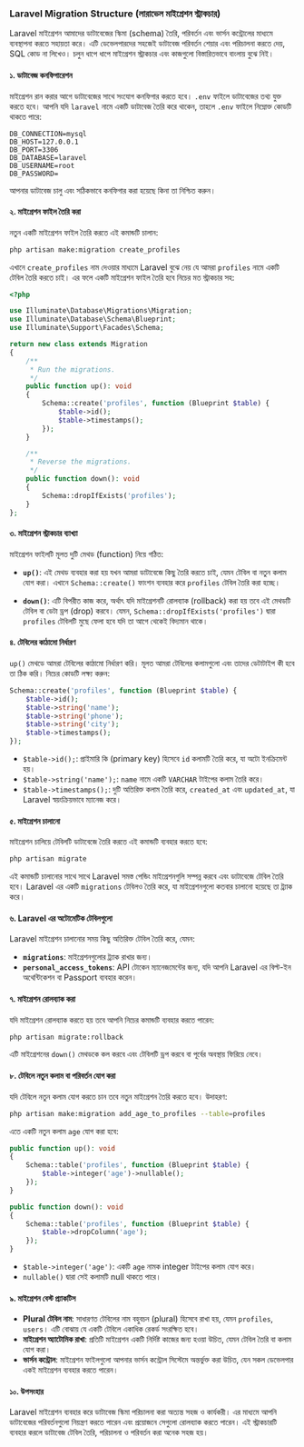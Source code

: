 ### Laravel Migration Structure (লারাভেল মাইগ্রেশন স্ট্রাকচার)

Laravel মাইগ্রেশন আমাদের ডাটাবেজের স্কিমা (schema) তৈরি, পরিবর্তন এবং ভার্সন কন্ট্রোলের মাধ্যমে ব্যবস্থাপনা করতে সহায়তা করে। এটি ডেভেলপারদের সহজেই ডাটাবেজ পরিবর্তন শেয়ার এবং পরিচালনা করতে দেয়, SQL কোড না লিখেও। চলুন ধাপে ধাপে মাইগ্রেশন স্ট্রাকচার এবং কাজগুলো বিস্তারিতভাবে বাংলায় বুঝে নিই।

#### ১. **ডাটাবেজ কনফিগারেশন**

মাইগ্রেশন রান করার আগে ডাটাবেজের সাথে সংযোগ কনফিগার করতে হবে। `.env` ফাইলে ডাটাবেজের তথ্য যুক্ত করতে হবে। আপনি যদি `laravel` নামে একটি ডাটাবেজ তৈরি করে থাকেন, তাহলে `.env` ফাইলে নিম্নোক্ত কোডটি থাকতে পারে:

```env
DB_CONNECTION=mysql
DB_HOST=127.0.0.1
DB_PORT=3306
DB_DATABASE=laravel
DB_USERNAME=root
DB_PASSWORD=
```

আপনার ডাটাবেজ চালু এবং সঠিকভাবে কনফিগার করা হয়েছে কিনা তা নিশ্চিত করুন।

#### ২. **মাইগ্রেশন ফাইল তৈরি করা**

নতুন একটি মাইগ্রেশন ফাইল তৈরি করতে এই কমান্ডটি চালান:

```bash
php artisan make:migration create_profiles
```

এখানে `create_profiles` নাম দেওয়ার মাধ্যমে Laravel বুঝে নেয় যে আমরা `profiles` নামে একটি টেবিল তৈরি করতে চাই। এর ফলে একটি মাইগ্রেশন ফাইল তৈরি হবে নিচের মত স্ট্রাকচার সহ:

```php
<?php

use Illuminate\Database\Migrations\Migration;
use Illuminate\Database\Schema\Blueprint;
use Illuminate\Support\Facades\Schema;

return new class extends Migration
{
    /**
     * Run the migrations.
     */
    public function up(): void
    {
        Schema::create('profiles', function (Blueprint $table) {
            $table->id();
            $table->timestamps();
        });
    }

    /**
     * Reverse the migrations.
     */
    public function down(): void
    {
        Schema::dropIfExists('profiles');
    }
};
```

#### ৩. **মাইগ্রেশন স্ট্রাকচার ব্যাখ্যা**

মাইগ্রেশন ফাইলটি মূলত দুটি মেথড (function) নিয়ে গঠিত:

-   **`up()`**: এই মেথড ব্যবহার করা হয় যখন আমরা ডাটাবেজে কিছু তৈরি করতে চাই, যেমন টেবিল বা নতুন কলাম যোগ করা। এখানে `Schema::create()` ফাংশন ব্যবহার করে `profiles` টেবিল তৈরি করা হচ্ছে।

-   **`down()`**: এটি বিপরীত কাজ করে, অর্থাৎ যদি মাইগ্রেশনটি রোলব্যাক (rollback) করা হয় তবে এই মেথডটি টেবিল বা ডেটা ড্রপ (drop) করবে। যেমন, `Schema::dropIfExists('profiles')` দ্বারা `profiles` টেবিলটি মুছে ফেলা হবে যদি তা আগে থেকেই বিদ্যমান থাকে।

#### ৪. **টেবিলের কাঠামো নির্ধারণ**

`up()` মেথডে আমরা টেবিলের কাঠামো নির্ধারণ করি। মূলত আমরা টেবিলের কলামগুলো এবং তাদের ডেটাটাইপ কী হবে তা ঠিক করি। নিচের কোডটি লক্ষ্য করুন:

```php
Schema::create('profiles', function (Blueprint $table) {
    $table->id();
    $table->string('name');
    $table->string('phone');
    $table->string('city');
    $table->timestamps();
});
```

-   `$table->id();`: প্রাইমারি কি (primary key) হিসেবে `id` কলামটি তৈরি করে, যা অটো ইনক্রিমেন্ট হয়।
-   `$table->string('name');`: `name` নামে একটি `VARCHAR` টাইপের কলাম তৈরি করে।
-   `$table->timestamps();`: দুটি অতিরিক্ত কলাম তৈরি করে, `created_at` এবং `updated_at`, যা Laravel স্বয়ংক্রিয়ভাবে ম্যানেজ করে।

#### ৫. **মাইগ্রেশন চালানো**

মাইগ্রেশন চালিয়ে টেবিলটি ডাটাবেজে তৈরি করতে এই কমান্ডটি ব্যবহার করতে হবে:

```bash
php artisan migrate
```

এই কমান্ডটি চালানোর সাথে সাথে Laravel সমস্ত পেন্ডিং মাইগ্রেশনগুলি সম্পন্ন করবে এবং ডাটাবেজে টেবিল তৈরি হবে। Laravel এর একটি `migrations` টেবিলও তৈরি করে, যা মাইগ্রেশনগুলো কতবার চালানো হয়েছে তা ট্র্যাক করে।

#### ৬. **Laravel এর অটোমেটিক টেবিলগুলো**

Laravel মাইগ্রেশন চালানোর সময় কিছু অতিরিক্ত টেবিল তৈরি করে, যেমন:

-   **`migrations`**: মাইগ্রেশনগুলোর ট্র্যাক রাখার জন্য।
-   **`personal_access_tokens`**: API টোকেন ম্যানেজমেন্টের জন্য, যদি আপনি Laravel এর বিল্ট-ইন অথেন্টিকেশন বা Passport ব্যবহার করেন।

#### ৭. **মাইগ্রেশন রোলব্যাক করা**

যদি মাইগ্রেশন রোলব্যাক করতে হয় তবে আপনি নিচের কমান্ডটি ব্যবহার করতে পারেন:

```bash
php artisan migrate:rollback
```

এটি মাইগ্রেশনের `down()` মেথডকে কল করবে এবং টেবিলটি ড্রপ করবে বা পূর্বের অবস্থায় ফিরিয়ে নেবে।

#### ৮. **টেবিলে নতুন কলাম বা পরিবর্তন যোগ করা**

যদি টেবিলে নতুন কলাম যোগ করতে চান তবে নতুন মাইগ্রেশন তৈরি করতে হবে। উদাহরণ:

```bash
php artisan make:migration add_age_to_profiles --table=profiles
```

এতে একটি নতুন কলাম `age` যোগ করা হবে:

```php
public function up(): void
{
    Schema::table('profiles', function (Blueprint $table) {
        $table->integer('age')->nullable();
    });
}

public function down(): void
{
    Schema::table('profiles', function (Blueprint $table) {
        $table->dropColumn('age');
    });
}
```

-   `$table->integer('age')`: একটি `age` নামক integer টাইপের কলাম যোগ করে।
-   `nullable()` দ্বারা সেই কলামটি null থাকতে পারে।

#### ৯. **মাইগ্রেশন বেস্ট প্র্যাকটিস**

-   **Plural টেবিল নাম**: সাধারণত টেবিলের নাম বহুবচন (plural) হিসেবে রাখা হয়, যেমন `profiles`, `users`। এটি বোঝায় যে একটি টেবিলে একাধিক রেকর্ড সংরক্ষিত হবে।
-   **মাইগ্রেশন অ্যাটোমিক রাখা**: প্রতিটি মাইগ্রেশন একটি নির্দিষ্ট কাজের জন্য হওয়া উচিত, যেমন টেবিল তৈরি বা কলাম যোগ করা।
-   **ভার্সন কন্ট্রোল**: মাইগ্রেশন ফাইলগুলো আপনার ভার্সন কন্ট্রোল সিস্টেমে অন্তর্ভুক্ত করা উচিত, যেন সকল ডেভেলপার একই মাইগ্রেশন ব্যবহার করতে পারেন।

#### ১০. **উপসংহার**

Laravel মাইগ্রেশন ব্যবহার করে ডাটাবেজ স্কিমা পরিচালনা করা অত্যন্ত সহজ ও কার্যকরী। এর মাধ্যমে আপনি ডাটাবেজের পরিবর্তনগুলো নিয়ন্ত্রণ করতে পারেন এবং প্রয়োজনে সেগুলো রোলব্যাক করতে পারেন। এই স্ট্রাকচারটি ব্যবহার করলে ডাটাবেজ টেবিল তৈরি, পরিচালনা ও পরিবর্তন করা অনেক সহজ হয়।

